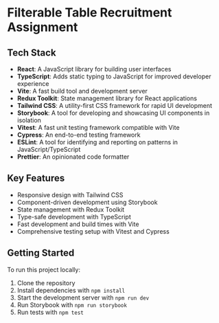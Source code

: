 # Filterable Table Recruitment Assignment

## Tech Stack

- **React**: A JavaScript library for building user interfaces
- **TypeScript**: Adds static typing to JavaScript for improved developer experience
- **Vite**: A fast build tool and development server
- **Redux Toolkit**: State management library for React applications
- **Tailwind CSS**: A utility-first CSS framework for rapid UI development
- **Storybook**: A tool for developing and showcasing UI components in isolation
- **Vitest**: A fast unit testing framework compatible with Vite
- **Cypress**: An end-to-end testing framework
- **ESLint**: A tool for identifying and reporting on patterns in JavaScript/TypeScript
- **Prettier**: An opinionated code formatter

## Key Features

- Responsive design with Tailwind CSS
- Component-driven development using Storybook
- State management with Redux Toolkit
- Type-safe development with TypeScript
- Fast development and build times with Vite
- Comprehensive testing setup with Vitest and Cypress

## Getting Started

To run this project locally:

1. Clone the repository
2. Install dependencies with `npm install`
3. Start the development server with `npm run dev`
4. Run Storybook with `npm run storybook`
5. Run tests with `npm test`
